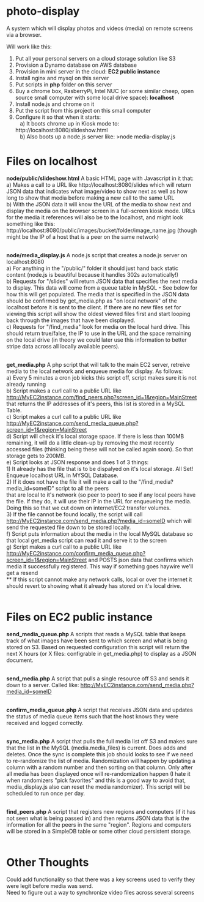 <h1>photo-display</h1>
A system which will display photos and videos (media) on remote screens via a browser.  

Will work like this:<br>
1) Put all your personal servers on a cloud storage solution like S3<br>
2) Provision a Dynamo database on AWS database<br>
3) Provision in mini server in the cloud: <b>EC2 public instance</b><br> 
4) Install nginx and mysql on this server<br>
5) Put scripts in <b>php</b> folder on this server<br>
6) Buy a chrome box, RasberryPi, Intel NUC (or some similar cheep, open source small computer with some local drive space): <b>localhost</b><br>
7) Install node.js and chrome on it <br>
8) Put the script from this project on this small computer<br>
9) Configure it so that when it starts:<br>
&#160;&#160;&#160;a) It boots chrome up in Kiosk mode to: http://localhost:8080/slideshow.html<br>
&#160;&#160;&#160;b) Also boots up a node.js server like: >node media-display.js<br>



<h1>Files on <b>localhost</b></h1>
<b>node/public/slideshow.html</b> A basic HTML page with Javascript in it that:<br>
a) Makes a call to a URL like http://localhost:8080/slides which will return JSON data that indicates what image/video to show next as well as how long to show that media before making a new call to the same URL<br>
b) With the JSON data it will know the URL of the media to show next and display the media on the browser screen in a full-screen kiosk mode.  URLs for the media it references will also be to the localhost, and might look something like this: http://localhost:8080/public/images/bucket/folder/image_name.jpg (though might be the IP of a host that is a peer on the same network)<br><br>
  
<b>node/media_display.js</b> A node.js script that creates a node.js server on localhost:8080<br>
  a) For anything in the "/public/" folder it should just hand back static content (node.js is beautiful because it handles 302s automatically!)<br>
  b) Requests for "/slides" will return JSON data that specifies the next media to display.  This data will come from a queue table in MySQL - See below for how this will get populated.  The media that is specified in the JSON data should be confirmed by get_media.php as "on local network" of the localhost before it is sent to the client.  If there are no new files set for viewing this script will show the oldest viewed files first and start looping back through the images that have been displayed.<br>
  c) Requests for "/find_media" look for media on the local hard drive.  This should return true/false, the IP to use in the URL and the space remaining on the local drive (in theory we could later use this information to better stripe data across all locally available peers).
  <br><br>
  
<B>get_media.php</b> A php script that will talk to the main EC2 server, retreive media to the local network and enqueue media for display.  As follows:<br>
  a) Every 5 minutes a cron job kicks this script off, script makes sure it is not already running<br>
  b) Script makes a curl call to a public URL like http://MyEC2instance.com/find_peers.php?screen_id=1&region=MainStreet that returns the IP addresses of it's peers, this list is stored in a MySQL Table.<br>
  c) Script makes a curl call to a public URL like http://MyEC2instance.com/send_media_queue.php?screen_id=1&region=MainStreet<br>
  d) Script will check it's local storage space.  If there is less than 100MB remaining, it will do a little clean-up by removing the most recently accessed files (thinking being these will not be called again soon). So that storage gets to 200MB.<br>
  e) Script looks at JSON response and does 1 of 3 things:  <br>
    1) It already has the file that is to be dispalyed on it's local storage.  All Set!  Enqueue localhost URL in MYSQL Database.<br>
    2) If it does not have the file it will make a call to the "/find_media?media_id=someID" script to all the peers<br> that are local to it's network (so peer to peer) to see if any local peers have the file.  If they do, it will use their IP in the URL for enqueueing the media.  Doing this so that we cut down on internet/EC2 transfer volumes.<br>
    3) If the file cannot be found locally, the script will call http://MyEC2instance.com/send_media.php?media_id=someID which will send the requested file down to be stored locally.<br>
  f) Script puts information about the media in the local MySQL database so that local get_media script can read it and serve it to the screen<br>
  g) Script makes a curl call to a public URL like http://MyEC2instance.com/confirm_media_queue.php?screen_id=1&region=MainStreet and POSTS json data that confirms which media it successfully registered.  This way if something goes haywire we'll get a resend<br>
  ** If this script cannot make any network calls, local or over the internet it should revert to showing what it already has stored on it's local drive.<br><br>
    

  
<h1>Files on <b>EC2 public instance</b></h1>
<b>send_media_queue.php</b> A scripts that reads a MySQL table that keeps track of what images have been sent to which screen and what is being stored on S3.  Based on requested configuration this script will return the next X hours (or X files: configrable in get_media.php) to display as a JSON document.<br><br>

<b>send_media.php</b> A script that pulls a single resource off S3 and sends it down to a server.  Called like: http://MyEC2instance.com/send_media.php?media_id=someID<br><br>

<b>confirm_media_queue.php</b> A script that receives JSON data and updates the status of media queue items such that the host knows they were received and logged correctly.<br><br>


<b>sync_media.php</b> A script that pulls the full media list off S3 and makes sure that the list in the MySQL (media.media_files) is current.  Does adds and deletes.  Once the sync is complete this job should looks to see if we need to re-randomize the list of media.  Randomization will happen by updating a column with a random number and then sorting on that column.  Only after all media has been displayed once will re-randomization happen (I hate it when randomizers "pick favorites" and this is a good way to avoid that, media_display.js also can reset the media randomizer).  This script will be scheduled to run once per day.<br><br>

<b>find_peers.php</b> A script that registers new regions and computers (if it has not seen what is being passed in) and then returns JSON data that is the information for all the peers in the same "region".  Regions and computers will be stored in a SimpleDB table or some other cloud persistent storage.
<br><br>
<h1>Other Thoughts</h1>
Could add functionality so that there was a key screens used to verify they were legit before media was send.<br>
Need to figure out a way to synchronize video files across several screens 

